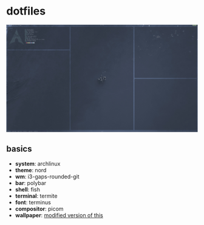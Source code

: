 # dotfiles

![screenshot1](/screenshots/screenshot.jpg)

## basics

- **system**: archlinux
- **theme**: nord
- **wm**: i3-gaps-rounded-git
- **bar**: polybar
- **shell**: fish
- **terminal**: termite
- **font**: terminus
- **compositor**: picom
- **wallpaper**: [modified version of this](https://unsplash.com/photos/lQFEdIBghv0)
